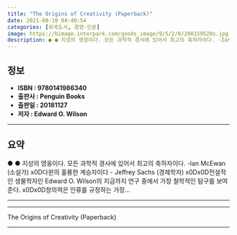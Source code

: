 ```yaml
---
title: "The Origins of Creativity (Paperback)"
date: 2021-08-10 04:40:54
categories: [외국도서, 경영-인문]
image: https://bimage.interpark.com/goods_image/9/5/2/0/298159520s.jpg
description: ● ● 지성의 영웅이다. 모든 과학적 경사에 있어서 최고의 축하자이다. -Ian McEwan (소설가) x0D다윈의 훌륭한 계승자이다 - Jeffrey Sachs (경제학자) x0Dx0D전설적인 생물학자인 Edward O. Wilson의 지금까지 연구 중에서 가장 철학적인 탐구를 보
---
```


## **정보**

- **ISBN : 9780141986340**
- **출판사 : Penguin Books**
- **출판일 : 20181127**
- **저자 : Edward O. Wilson**

------



## **요약**

●  ●  지성의 영웅이다. 모든 과학적 경사에 있어서 최고의 축하자이다. -Ian McEwan (소설가) x0D다윈의 훌륭한 계승자이다 - Jeffrey Sachs (경제학자) x0Dx0D전설적인 생물학자인 Edward O. Wilson의 지금까지 연구 중에서 가장 철학적인 탐구를 보여준다. x0Dx0D창의력은 인류를 규정하는 가장... 

------



------


The Origins of Creativity (Paperback) 

------


